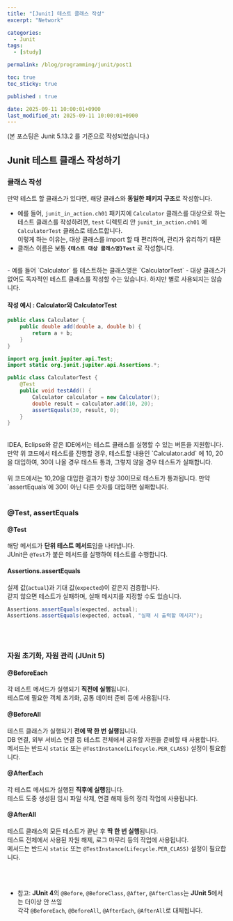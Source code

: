 ```yaml
---
title: "[Junit] 테스트 클래스 작성"
excerpt: "Network"

categories:
  - Junit
tags:
  - [study]

permalink: /blog/programming/junit/post1

toc: true
toc_sticky: true

published : true

date: 2025-09-11 10:00:01+0900
last_modified_at: 2025-09-11 10:00:01+0900
---
```


<link rel="stylesheet" href="{{ '/assets/css/post.scss' | relative_url }}">

(본 포스팅은 Junit 5.13.2 를 기준으로 작성되었습니다.) <br>
<!-- 
    <p class="test-font">Il1 O0 rn m {} [] != ==</p>
-->


## Junit 테스트 클래스 작성하기

### 클래스 작성

만약 테스트 할 클래스가 있다면, 해당 클래스와 **동일한 패키지 구조**로 작성합니다.

- 예를 들어, `junit_in_action.ch01` 패키지에 `Calculator` 클래스를 대상으로 하는 테스트 클래스를 작성하려면, `test` 디렉토리 안 `junit_in_action.ch01` 에 `CalculatorTest` 클래스로 테스트합니다. <br> 이렇게 하는 이유는, 대상 클래스를 import 할 때 편리하며, 관리가 유리하기 때문
- 클래스 이름은 보통 **`{테스트 대상 클래스명}Test`** 로 작성합니다.
<br> 
    - 예를 들어 `Calculator` 를 테스트하는 클래스명은 `CalculatorTest`
- 대상 클래스가 없어도 독자적인 테스트 클래스를 작성할 수는 있습니다. 하지만 별로 사용되지는 않습니다.


#### 작성 예시 : Calculator와 CalculatorTest
```java
public class Calculator {
    public double add(double a, double b) {
        return a + b;
    }
}
```
``` java
import org.junit.jupiter.api.Test;
import static org.junit.jupiter.api.Assertions.*;

public class CalculatorTest {
    @Test
    public void testAdd() {
        Calculator calculator = new Calculator();
        double result = calculator.add(10, 20);
        assertEquals(30, result, 0);
    }
}
```
<br>
IDEA, Eclipse와 같은 IDE에서는 테스트 클래스를 실행할 수 있는 버튼을 지원합니다. <br>
만약 위 코드에서 테스트를 진행할 경우, 테스트할 내용인 `Calculator.add` 에 10, 20을 대입하여, 30이 나올 경우 테스트 통과, 그렇지 않을 경우 테스트가 실패합니다. <br>
<br> 위 코드에서는 10,20을 대입한 결과가 항상 30이므로 테스트가 통과됩니다. 만약 `assertEquals`에 30이 아닌 다른 숫자를 대입하면 실패합니다.
<br><br>

### @Test, assertEquals

#### @Test
해당 메서드가 **단위 테스트 메서드**임을 나타냅니다.  
JUnit은 `@Test`가 붙은 메서드를 실행하여 테스트를 수행합니다.

#### Assertions.assertEquals
실제 값(`actual`)과 기대 값(`expected`)이 같은지 검증합니다.  
같지 않으면 테스트가 실패하며, 실패 메시지를 지정할 수도 있습니다.

```java
Assertions.assertEquals(expected, actual);
Assertions.assertEquals(expected, actual, "실패 시 출력할 메시지");
```
<br><br>

### 자원 초기화, 자원 관리 (JUnit 5)

#### @BeforeEach
각 테스트 메서드가 실행되기 **직전에 실행**됩니다.  
테스트에 필요한 객체 초기화, 공통 데이터 준비 등에 사용됩니다.

#### @BeforeAll
테스트 클래스가 실행되기 **전에 딱 한 번 실행**됩니다.  
DB 연결, 외부 서비스 연결 등 테스트 전체에서 공유할 자원을 준비할 때 사용합니다.  
메서드는 반드시 `static` 또는 `@TestInstance(Lifecycle.PER_CLASS)` 설정이 필요합니다.

#### @AfterEach
각 테스트 메서드가 실행된 **직후에 실행**됩니다.  
테스트 도중 생성된 임시 파일 삭제, 연결 해제 등의 정리 작업에 사용됩니다.

#### @AfterAll
테스트 클래스의 모든 테스트가 끝난 후 **딱 한 번 실행**됩니다.  
테스트 전체에서 사용된 자원 해제, 로그 마무리 등의 작업에 사용됩니다.  
메서드는 반드시 `static` 또는 `@TestInstance(Lifecycle.PER_CLASS)` 설정이 필요합니다.

<br><br>
- 참고: **JUnit 4**의 `@Before`, `@BeforeClass`, `@After`, `@AfterClass`는 **JUnit 5**에서는 더이상 안 쓰임 <br>각각 `@BeforeEach`, `@BeforeAll`, `@AfterEach`, `@AfterAll`로 대체됩니다.